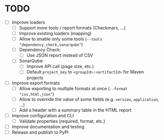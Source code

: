 # TODO

- [ ] Improve loaders
  - [ ] Support more tools / report formats (Checkmarx, ...)
  - [ ] Improve existing loaders (mapping)
  - [ ] Allow to enable only some tools (`--tools "dependency_check,sonarqube"`)
  - [ ] Dependency Check:
    - [ ] Use JSON report instead of CSV
  - [ ] SonarQube:
    - [ ] Improve API call (page size, etc.)
    - [ ] Default `project_key` to `<groupId>:<artifactId>` for Maven projects
- [ ] Improve export formats
   - [ ] Allow exporting to multiple formats at once (`--format "csv,html,json"`)
   - [ ] Allow to override the value of some fields (e.g. `version`, `application`, ...)
   - [ ] Add a header with a summary table in the HTML report
- [ ] Improve configuration and CLI
  - [ ] Validate properties (required, format, etc.)
- [ ] Improve documentation and testing
- [ ] Release and publish to PyPI
